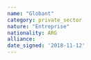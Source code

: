 ```yaml
---
name: "Globant"
category: private_sector
nature: "Entreprise"
nationality: ARG
alliance: 
date_signed: '2018-11-12'
---
```

    